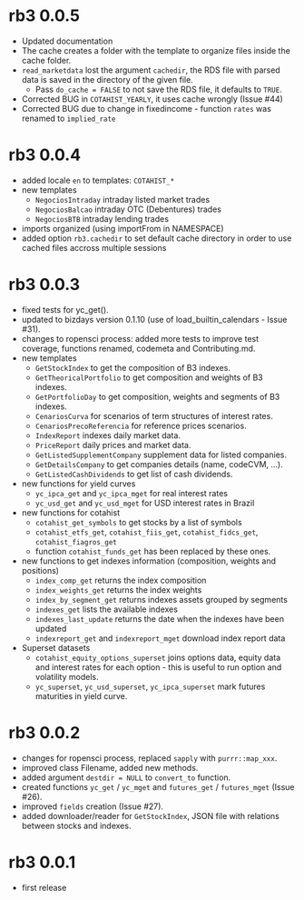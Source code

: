 # rb3 0.0.5

* Updated documentation
* The cache creates a folder with the template to organize files inside the cache folder.
* `read_marketdata` lost the argument `cachedir`, the RDS file with parsed data is saved in the directory of the given file.
  * Pass `do_cache = FALSE` to not save the RDS file, it defaults to `TRUE`.
* Corrected BUG in `COTAHIST_YEARLY`, it uses cache wrongly (Issue #44)
* Corrected BUG due to change in fixedincome - function `rates` was renamed to `implied_rate`

# rb3 0.0.4

* added locale `en` to templates: `COTAHIST_*`
* new templates
  * `NegociosIntraday` intraday listed market trades
  * `NegociosBalcao` intraday OTC (Debentures) trades
  * `NegociosBTB` intraday lending trades
* imports organized (using importFrom in NAMESPACE)
* added option `rb3.cachedir` to set default cache directory in order to use cached files accross multiple sessions


# rb3 0.0.3 

* fixed tests for yc_get().
* updated to bizdays version 0.1.10 (use of load_builtin_calendars - Issue #31).
* changes to ropensci process: added more tests to improve test coverage, functions renamed, codemeta and Contributing.md.
* new templates
  * `GetStockIndex` to get the composition of B3 indexes.
  * `GetTheoricalPortfolio` to get composition and weights of B3 indexes.
  * `GetPortfolioDay` to get composition, weights and segments of B3 indexes.
  * `CenariosCurva` for scenarios of term structures of interest rates.
  * `CenariosPrecoReferencia` for reference prices scenarios.
  * `IndexReport` indexes daily market data.
  * `PriceReport` daily prices and market data.
  * `GetListedSupplementCompany` supplement data for listed companies.
  * `GetDetailsCompany` to get companies details (name, codeCVM, ...).
  * `GetListedCashDividends` to get list of cash dividends.
* new functions for yield curves
  * `yc_ipca_get` and `yc_ipca_mget` for real interest rates
  * `yc_usd_get` and `yc_usd_mget` for USD interest rates in Brazil
* new functions for cotahist
  * `cotahist_get_symbols` to get stocks by a list of symbols
  * `cotahist_etfs_get`, `cotahist_fiis_get`, `cotahist_fidcs_get`, `cotahist_fiagros_get`
  * function `cotahist_funds_get` has been replaced by these ones.
* new functions to get indexes information (composition, weights and positions)
  * `index_comp_get` returns the index composition
  * `index_weights_get` returns the index weights
  * `index_by_segment_get` returns indexes assets grouped by segments
  * `indexes_get` lists the available indexes
  * `indexes_last_update` returns the date when the indexes have been updated
  * `indexreport_get` and `indexreport_mget` download index report data
* Superset datasets
  * `cotahist_equity_options_superset` joins options data, equity data and interest rates for each option - this is useful to run option and volatility models.
  * `yc_superset`, `yc_usd_superset`, `yc_ipca_superset` mark futures maturities in yield curve.

# rb3 0.0.2

* changes for ropensci process, replaced `sapply` with `purrr::map_xxx`.
* improved class Filename, added new methods.
* added argument `destdir = NULL` to `convert_to` function.
* created functions `yc_get` / `yc_mget` and `futures_get` / `futures_mget` (Issue #26).
* improved `fields` creation (Issue #27).
* added downloader/reader for `GetStockIndex`, JSON file with relations between stocks and indexes.

# rb3 0.0.1

* first release